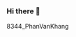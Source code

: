 ### Hi there 👋
8344_PhanVanKhang
<!--
**PhanVanKhang/PhanVanKhang** is a ✨ _special_ ✨ repository because its `README.md` (this file) appears on your GitHub profile.

Here are some ideas to get you started:


- ⚡ Fun fact: Crazy boiz


